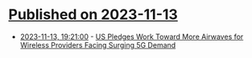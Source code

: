 # [Published on 2023-11-13](index.md)

* [2023-11-13, 19:21:00](https://news.slashdot.org/story/23/11/13/189238/us-pledges-work-toward-more-airwaves-for-wireless-providers-facing-surging-5g-demand?utm_source=rss1.0mainlinkanon&utm_medium=feed) - [US Pledges Work Toward More Airwaves for Wireless Providers Facing Surging 5G Demand](https://news.slashdot.org/story/23/11/13/189238/us-pledges-work-toward-more-airwaves-for-wireless-providers-facing-surging-5g-demand?utm_source=rss1.0mainlinkanon&utm_medium=feed)
